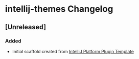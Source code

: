 <!-- Keep a Changelog guide -> https://keepachangelog.com -->

# intellij-themes Changelog

## [Unreleased]
### Added
- Initial scaffold created from [IntelliJ Platform Plugin Template](https://github.com/JetBrains/intellij-platform-plugin-template)
